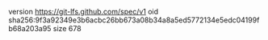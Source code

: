 version https://git-lfs.github.com/spec/v1
oid sha256:9f3a92349e3b6acbc26bb673a08b34a8a5ed5772134e5edc04199fb68a203a95
size 678

